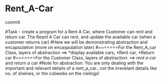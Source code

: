 # Rent_A-Car
commit

#Task - create a program for a Rent A Car, where Customer can rent and return car. The Reant A Car can rent, and update the available car (when a customer returns car)
#Here we will be demonstrating abstraction and encapsulation (more on encaspulation later)
#=======For the Rent_A_car Class, layers of abstraction ==> *display available cars, *Rent car, *Return car
#=======For the Customer Class, layers of abstraction: ==> *rent a car* and *return a car*
#Note for abstraction: You are only dealing with the important and relevant details of a rent_a_car...not the irrevelant details like no. of shelves, or the cobwebs on the cielings!
